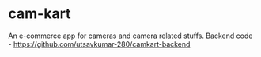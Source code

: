 # cam-kart
An e-commerce app for cameras and camera related stuffs.
Backend code - https://github.com/utsavkumar-280/camkart-backend
